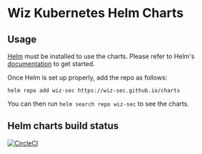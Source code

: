 # Wiz Kubernetes Helm Charts



## Usage

[Helm](https://helm.sh) must be installed to use the charts.
Please refer to Helm's [documentation](https://helm.sh/docs/) to get started.

Once Helm is set up properly, add the repo as follows:

```console
helm repo add wiz-sec https://wiz-sec.github.io/charts
```

You can then run `helm search repo wiz-sec` to see the charts.

## Helm charts build status

[![CircleCI](https://dl.circleci.com/status-badge/img/gh/wiz-sec/charts/tree/master.svg?style=svg)](https://dl.circleci.com/status-badge/redirect/gh/wiz-sec/charts/tree/master)
